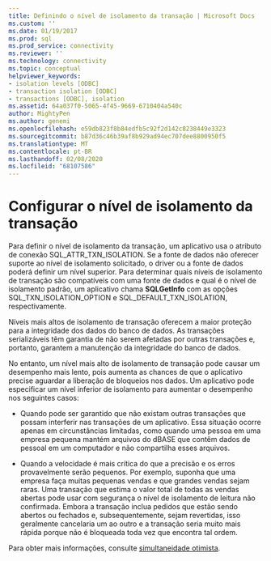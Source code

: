 ```yaml
---
title: Definindo o nível de isolamento da transação | Microsoft Docs
ms.custom: ''
ms.date: 01/19/2017
ms.prod: sql
ms.prod_service: connectivity
ms.reviewer: ''
ms.technology: connectivity
ms.topic: conceptual
helpviewer_keywords:
- isolation levels [ODBC]
- transaction isolation [ODBC]
- transactions [ODBC], isolation
ms.assetid: 64a037f0-5065-4f45-9669-6710404a540c
author: MightyPen
ms.author: genemi
ms.openlocfilehash: e59db823f8b84edfb5c92f2d142c8238449e3323
ms.sourcegitcommit: b87d36c46b39af8b929ad94ec707dee8800950f5
ms.translationtype: MT
ms.contentlocale: pt-BR
ms.lasthandoff: 02/08/2020
ms.locfileid: "68107586"
---
```

# <a name="setting-the-transaction-isolation-level"></a>Configurar o nível de isolamento da transação
Para definir o nível de isolamento da transação, um aplicativo usa o atributo de conexão SQL_ATTR_TXN_ISOLATION. Se a fonte de dados não oferecer suporte ao nível de isolamento solicitado, o driver ou a fonte de dados poderá definir um nível superior. Para determinar quais níveis de isolamento de transação são compatíveis com uma fonte de dados e qual é o nível de isolamento padrão, um aplicativo chama **SQLGetInfo** com as opções SQL_TXN_ISOLATION_OPTION e SQL_DEFAULT_TXN_ISOLATION, respectivamente.  
  
 Níveis mais altos de isolamento de transação oferecem a maior proteção para a integridade dos dados do banco de dados. As transações serializáveis têm garantia de não serem afetadas por outras transações e, portanto, garantem a manutenção da integridade do banco de dados.  
  
 No entanto, um nível mais alto de isolamento de transação pode causar um desempenho mais lento, pois aumenta as chances de que o aplicativo precise aguardar a liberação de bloqueios nos dados. Um aplicativo pode especificar um nível inferior de isolamento para aumentar o desempenho nos seguintes casos:  
  
-   Quando pode ser garantido que não existam outras transações que possam interferir nas transações de um aplicativo. Essa situação ocorre apenas em circunstâncias limitadas, como quando uma pessoa em uma empresa pequena mantém arquivos do dBASE que contêm dados de pessoal em um computador e não compartilha esses arquivos.  
  
-   Quando a velocidade é mais crítica do que a precisão e os erros provavelmente serão pequenos. Por exemplo, suponha que uma empresa faça muitas pequenas vendas e que grandes vendas sejam raras. Uma transação que estima o valor total de todas as vendas abertas pode usar com segurança o nível de isolamento de leitura não confirmada. Embora a transação inclua pedidos que estão sendo abertos ou fechados e, subsequentemente, sejam revertidas, isso geralmente cancelaria um ao outro e a transação seria muito mais rápida porque não é bloqueada toda vez que encontra tal ordem.  
  
 Para obter mais informações, consulte [simultaneidade otimista](../../../odbc/reference/develop-app/optimistic-concurrency.md).

